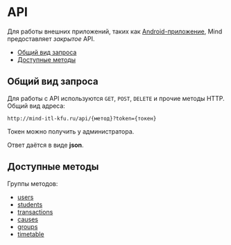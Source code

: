 # API

Для работы внешних приложений, таких как [Android-приложение][android], Mind предоставляет *закрытое* API.

- [Общий вид запроса](#request)
- [Доступные методы](#methods)

<a name="request"></a>
## Общий вид запроса

Для работы с API используются `GET`, `POST`, `DELETE` и прочие методы HTTP. Общий вид адреса:

```http
http://mind-itl-kfu.ru/api/{метод}?token={токен}
```

Токен можно получить у администратора.

Ответ даётся в виде **json**.

<a name="methods"></a>
## Доступные методы

Группы методов:

- [users](users)
- [students](students)
- [transactions](transactions)
- [causes](causes)
- [groups](groups)
- [timetable](timetable)

[android]: https://github.com/habur331/mind
